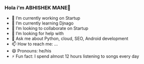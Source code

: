 ### Hola i'm ABHISHEK MANE👋

- 🔭 I’m currently working on Startup 
- 🌱 I’m currently learning Djnago 
- 👯 I’m looking to collaborate on Startup
- 🤔 I’m looking for help with  
- 💬 Ask me about Python, cloud, SEO, Android development 
- 📫 How to reach me: ...
- 😄 Pronouns: he/his
- ⚡ Fun fact: I spend almost 12 hours listening to songs every day
